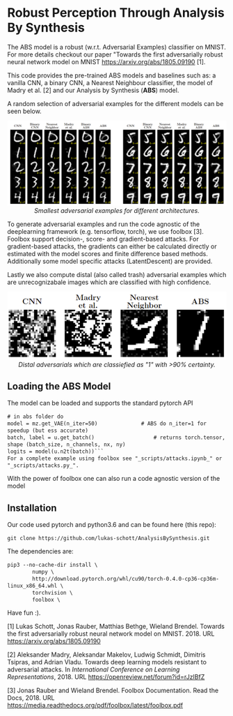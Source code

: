 # Robust Perception Through Analysis By Synthesis
The ABS model is a robust (w.r.t. Adversarial Examples) classifier on MNIST. For more details checkout our paper "Towards the first adversarially robust neural network model on MNIST
https://arxiv.org/abs/1805.09190 [1]. 

This code provides the pre-trained ABS models and baselines such as:
a vanilla CNN, a binary CNN, a Nearest Neighbour classifier, the model of Madry et al. [2] and our Analysis by Synthesis (**ABS**) model. 

A random selection of adversarial examples for the different models can be seen below. 

<p align="center">
      <img src="exp/imgs/qualitative.png" alt="dist advs"/><br/>
      <em> Smallest adversarial examples for different architectures. </em>
</p>



To generate adversarial examples and run the code agnostic of the deeplearning framework (e.g. tensorflow, torch), we use foolbox [3]. 
Foolbox support decision-, score- and gradient-based attacks. For gradient-based attacks, the gradients can either be calculated directly or estimated with the model scores and finite difference based methods. 
Additionally some model specific attacks (LatentDescent) are provided. 

Lastly we also compute distal (also called trash) adversarial examples which are unrecognizabale images which are classified with high confidence.  

<p align="center">
      <img src="exp/imgs/distal_adversarials.png" alt="dist advs"/><br/>
      <em> Distal adversarials which are classiefied as "1" with >90% certainty. </em>
</p>




## Loading the ABS Model
The model can be loaded and supports the standard pytorch API
 
```
# in abs folder do
model = mz.get_VAE(n_iter=50)              # ABS do n_iter=1 for speedup (but ess accurate)
batch, label = u.get_batch()                   # returns torch.tensor, shape (batch_size, n_channels, nx, ny)
logits = model(u.n2t(batch))```
For a complete example using foolbox see "_scripts/attacks.ipynb_" or "_scripts/attacks.py_".
```

With the power of foolbox one can also run a code agnostic version of the model

## Installation
Our code used pytorch and python3.6 and can be found here (this repo):
```
git clone https://github.com/lukas-schott/AnalysisBySynthesis.git
```

The dependencies are:
```
pip3 --no-cache-dir install \
        numpy \
        http://download.pytorch.org/whl/cu90/torch-0.4.0-cp36-cp36m-linux_x86_64.whl \
        torchvision \
        foolbox \
```

Have fun :).
 
 
[1] Lukas Schott, Jonas Rauber, Matthias Bethge, Wieland Brendel. Towards the first adversarially robust neural network model on MNIST. 2018. URL https://arxiv.org/abs/1805.09190


[2] Aleksander Madry, Aleksandar Makelov, Ludwig Schmidt, Dimitris Tsipras, and Adrian Vladu. Towards deep
learning models resistant to adversarial attacks. In _International Conference on Learning Representations_, 2018. URL https://openreview.net/forum?id=rJzIBfZ

[3] Jonas Rauber and Wieland Brendel. Foolbox Documentation. Read the Docs, 2018. URL https://media.readthedocs.org/pdf/foolbox/latest/foolbox.pdf 
